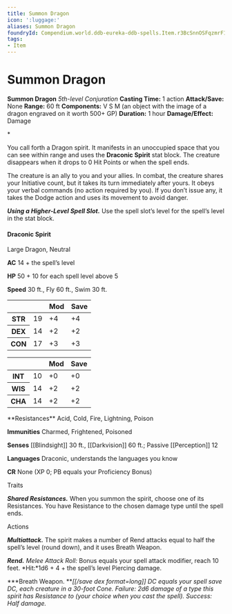 ```yaml
---
title: Summon Dragon
icon: ':luggage:'
aliases: Summon Dragon
foundryId: Compendium.world.ddb-eureka-ddb-spells.Item.r3BcSnnOSFqzmrF1
tags:
- Item
---
```


# Summon Dragon

**Summon Dragon**
_5th-level Conjuration_
**Casting Time:** 1 action
**Attack/Save:** None
**Range:** 60 ft
**Components:** V S M (an object with the image of a dragon engraved on it worth 500+ GP)
**Duration:** 1 hour
**Damage/Effect:** Damage

*<p>You call forth a Dragon spirit. It manifests in an unoccupied space that you can see within range and uses the **Draconic Spirit** stat block. The creature disappears when it drops to 0 Hit Points or when the spell ends.

The creature is an ally to you and your allies. In combat, the creature shares your Initiative count, but it takes its turn immediately after yours. It obeys your verbal commands (no action required by you). If you don’t issue any, it takes the Dodge action and uses its movement to avoid danger.

***Using a Higher-Level Spell Slot.*** Use the spell slot’s level for the spell’s level in the stat block.</p>
<div class="stat-block">
<h4 id="DraconicSpirit" class="compendium-hr">Draconic Spirit</h4>
<p>Large Dragon, Neutral

**AC** 14 + the spell’s level

**HP** 50 + 10 for each spell level above 5

**Speed** 30 ft., Fly 60 ft., Swim 30 ft.</p>
<div class="stats">
<table class="physical abilities-saves">
<thead>
<tr>
<th> </th>
<th> </th>
<th>Mod</th>
<th>Save</th>
</tr>
</thead>
<tbody>
<tr>
<th>STR</th>
<td>19</td>
<td>+4</td>
<td>+4</td>
</tr>
<tr>
<th>DEX</th>
<td>14</td>
<td>+2</td>
<td>+2</td>
</tr>
<tr>
<th>CON</th>
<td>17</td>
<td>+3</td>
<td>+3</td>
</tr>
</tbody>
</table>
<table class="mental abilities-saves">
<thead>
<tr>
<th> </th>
<th> </th>
<th>Mod</th>
<th>Save</th>
</tr>
</thead>
<tbody>
<tr>
<th>INT</th>
<td>10</td>
<td>+0</td>
<td>+0</td>
</tr>
<tr>
<th>WIS</th>
<td>14</td>
<td>+2</td>
<td>+2</td>
</tr>
<tr>
<th>CHA</th>
<td>14</td>
<td>+2</td>
<td>+2</td>
</tr>
</tbody>
</table>
<p>**Resistances** Acid, Cold, Fire, Lightning, Poison

**Immunities** Charmed, Frightened, Poisoned

**Senses** [[Blindsight]] 30 ft., [[Darkvision]] 60 ft.; Passive [[Perception]] 12

**Languages** Draconic, understands the languages you know

**CR** None (XP 0; PB equals your Proficiency Bonus)</p>
<p class="monster-header">Traits

***Shared Resistances.*** When you summon the spirit, choose one of its Resistances. You have Resistance to the chosen damage type until the spell ends.</p>
<p class="monster-header">Actions

***Multiattack.*** The spirit makes a number of Rend attacks equal to half the spell’s level (round down), and it uses Breath Weapon.

***Rend.*** *Melee Attack Roll:* Bonus equals your spell attack modifier, reach 10 feet. *Hit:*1d6 + 4 + the spell’s level Piercing damage.

***Breath Weapon. ****[[/save dex format=long]]* DC equals your spell save DC, each creature in a 30-foot Cone. *Failure:* 2d6 damage of a type this spirit has Resistance to (your choice when you cast the spell). *Success:* Half damage.</p>*